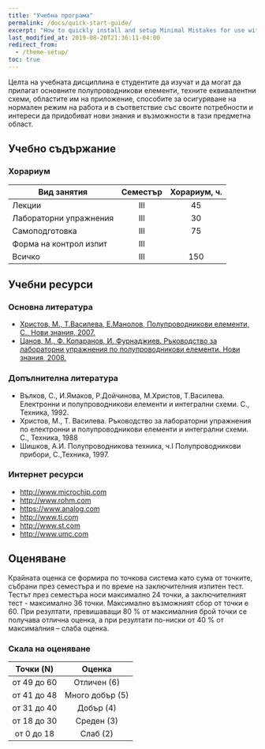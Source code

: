 ```yaml
---
title: "Учебна програма"
permalink: /docs/quick-start-guide/
excerpt: "How to quickly install and setup Minimal Mistakes for use with GitHub Pages."
last_modified_at: 2019-08-20T21:36:11-04:00
redirect_from:
  - /theme-setup/
toc: true
---
```


Целта на учебната дисциплина е студентите да изучат и да могат да прилагат основните полупроводникови елементи, техните еквивалентни схеми, областите им на приложение, способите за осигуряване на нормален режим на работа и в съответствие със своите потребности и интереси да придобиват нови знания и възможности в тази предметна област. 

## Учебно съдържание

### Хорариум

| Вид занятия | Семестър | Хорариум, ч. |
|-------|:--------:|:---------:|
| Лекции | III | 45 |
| Лабораторни упражнения | III | 30 |
| Самоподготовка | III | 75 |
| Форма на контрол изпит | III |  |
| Всичко | III | 150 |

## Учебни ресурси

### Основна литература


- [Христов, М., Т.Василева, Е.Манолов, Полупроводникови елементи, С., Нови знания, 2007.](http://81.161.254.17/EOSWeb/OPAC/TitleView/CompleteDisplay.aspx?FromOPAC=true&DbCode=0&PatronCode=0&Language=bulgarian&RwSearchCode=0&WordHits=%u0435%u043B%u0435%u043C%u0435%u043D%u0442%u0438%7C%u043F%u043E%u043B%u0443%u043F%u0440%u043E%u0432%u043E%u0434%u043D%u0438%u043A%u043E%u0432%u0438%7C%u043F%u043E%u043B%u0443%u043F%u0440%u043E%u0432%u043E%u0434%u043D%u0438%u043A%u043E%u0432%u0430&BibCodes=5027290)
- [Цанов, М., Ф. Копаранов, И. Фурнаджиев. Ръководство за лабораторни упражнения по полупроводникови елементи. Нови знания, 2008.](http://81.161.254.17/EOSWeb/OPAC/TitleView/CompleteDisplay.aspx?FromOPAC=true&DbCode=0&PatronCode=0&Language=bulgarian&RwSearchCode=0&WordHits=%u0435%u043B%u0435%u043C%u0435%u043D%u0442%u0438%7C%u043F%u043E%u043B%u0443%u043F%u0440%u043E%u0432%u043E%u0434%u043D%u0438%u043A%u043E%u0432%u0438%7C%u043F%u043E%u043B%u0443%u043F%u0440%u043E%u0432%u043E%u0434%u043D%u0438%u043A%u043E%u0432%u0430&BibCodes=15025000)

### Допълнителна литература


- Вълков, С., И.Ямаков, Р.Дойчинова, М.Христов, Т.Василева. Електронни и полупроводникови елементи и интегрални схеми. С., Техника, 1992.
- Христов, М., Т. Василева. Ръководство за лабораторни упражнения по електронни и полупроводникови елементи и интегрални схеми. С., Техника, 1988
- Шишков, А.И. Полупроводникова техника, ч.I Полупроводникови прибори, С.,Техника, 1997.

### Интернет ресурси


- http://www.microchip.com
- http://www.rohm.com
- https://www.analog.com
- http://www.ti.com
- http://www.st.com
- http://www.umc.com

## Оценяване

Крайната оценка се формира по точкова система като сума от точките, събрани през семестъра и по време на заключителния изпитен тест. Тестът през семестъра носи максимално 24 точки, а заключителният тест - максимално 36 точки. Максимално възможният сбор от точки е 60. При резултати, превишаващи 80 % от максималния брой точки се получава отлична оценка, а при резултати по-ниски от 40 % от максималния – слаба оценка.

### Скала на оценяване 

| Точки (N) | Оценка |
|:-------:|:--------:|
| от 49 до 60 | Отличен (6)  | 
| от 41 до 48 | Много добър (5) |
| от 31 до 40 | Добър (4) | 
| от 18 до 30 | Среден (3) |
| от 0 до 18 | Слаб (2) |
